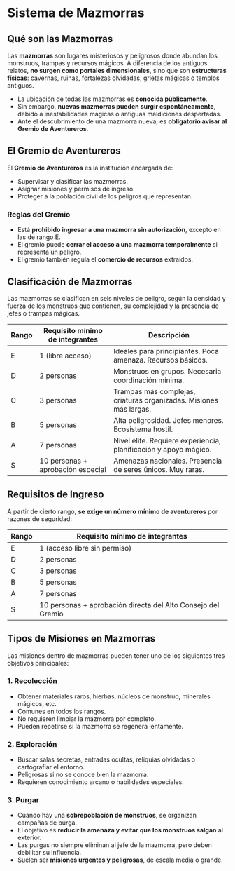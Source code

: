 # Sistema de Mazmorras

## Qué son las Mazmorras

Las **mazmorras** son lugares misteriosos y peligrosos donde abundan los monstruos, trampas y recursos mágicos. A diferencia de los antiguos relatos, **no surgen como portales dimensionales**, sino que son **estructuras físicas**: cavernas, ruinas, fortalezas olvidadas, grietas mágicas o templos antiguos.

- La ubicación de todas las mazmorras es **conocida públicamente**.
- Sin embargo, **nuevas mazmorras pueden surgir espontáneamente**, debido a inestabilidades mágicas o antiguas maldiciones despertadas.  
- Ante el descubrimiento de una mazmorra nueva, es **obligatorio avisar al Gremio de Aventureros**.

## El Gremio de Aventureros

El **Gremio de Aventureros** es la institución encargada de:

- Supervisar y clasificar las mazmorras.
- Asignar misiones y permisos de ingreso.
- Proteger a la población civil de los peligros que representan.

### Reglas del Gremio

- Está **prohibido ingresar a una mazmorra sin autorización**, excepto en las de rango E.
- El gremio puede **cerrar el acceso a una mazmorra temporalmente** si representa un peligro.
- El gremio también regula el **comercio de recursos** extraídos.

## Clasificación de Mazmorras

Las mazmorras se clasifican en seis niveles de peligro, según la densidad y fuerza de los monstruos que contienen, su complejidad y la presencia de jefes o trampas mágicas.

| Rango | Requisito mínimo de integrantes | Descripción |
|-------|----------------------------------|-------------|
| E     | 1 (libre acceso)                | Ideales para principiantes. Poca amenaza. Recursos básicos. |
| D     | 2 personas                      | Monstruos en grupos. Necesaria coordinación mínima. |
| C     | 3 personas                      | Trampas más complejas, criaturas organizadas. Misiones más largas. |
| B     | 5 personas                      | Alta peligrosidad. Jefes menores. Ecosistema hostil. |
| A     | 7 personas                      | Nivel élite. Requiere experiencia, planificación y apoyo mágico. |
| S     | 10 personas + aprobación especial | Amenazas nacionales. Presencia de seres únicos. Muy raras. |

## Requisitos de Ingreso

A partir de cierto rango, **se exige un número mínimo de aventureros** por razones de seguridad:

| Rango | Requisito mínimo de integrantes |
|-------|---------------------------------|
| E     | 1 (acceso libre sin permiso)    |
| D     | 2 personas                      |
| C     | 3 personas                      |
| B     | 5 personas                      |
| A     | 7 personas                      |
| S     | 10 personas + aprobación directa del Alto Consejo del Gremio |

## Tipos de Misiones en Mazmorras

Las misiones dentro de mazmorras pueden tener uno de los siguientes tres objetivos principales:

### 1. Recolección

- Obtener materiales raros, hierbas, núcleos de monstruo, minerales mágicos, etc.
- Comunes en todos los rangos.
- No requieren limpiar la mazmorra por completo.
- Pueden repetirse si la mazmorra se regenera lentamente.

### 2. Exploración

- Buscar salas secretas, entradas ocultas, reliquias olvidadas o cartografiar el entorno.
- Peligrosas si no se conoce bien la mazmorra.
- Requieren conocimiento arcano o habilidades especiales.

### 3. Purgar

- Cuando hay una **sobrepoblación de monstruos**, se organizan campañas de purga.
- El objetivo es **reducir la amenaza y evitar que los monstruos salgan** al exterior.
- Las purgas no siempre eliminan al jefe de la mazmorra, pero deben debilitar su influencia.
- Suelen ser **misiones urgentes y peligrosas**, de escala media o grande.
